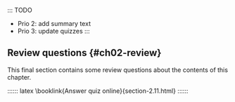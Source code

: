 
::: TODO
- Prio 2: add summary text
- Prio 3: update quizzes
:::

## Review questions {#ch02-review}

This final section contains some review questions about the contents of this chapter.

:::::: latex
\booklink{Answer quiz online}{section-2.11.html}
::::::
